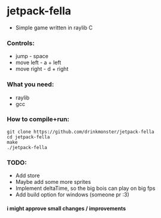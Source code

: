 # jetpack-fella

- Simple game written in raylib C
### Controls:
- jump - space
- move left - a + left
- move right - d + right 
### What you need:
- raylib
- gcc
### How to compile+run:
```
git clone https://github.com/drinkmonster/jetpack-fella
cd jetpack-fella
make
./jetpack-fella
```
### TODO:
- Add store
- Maybe add some more sprites
- Implement deltaTime, so the big bois can play on big fps
- Add build option for windows (someone pr :3)

#### i might approve small changes / improvements
